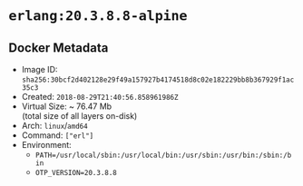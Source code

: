 # `erlang:20.3.8.8-alpine`

## Docker Metadata

- Image ID: `sha256:30bcf2d402128e29f49a157927b4174518d8c02e182229bb8b367929f1ac35c3`
- Created: `2018-08-29T21:40:56.858961986Z`
- Virtual Size: ~ 76.47 Mb  
  (total size of all layers on-disk)
- Arch: `linux`/`amd64`
- Command: `["erl"]`
- Environment:
  - `PATH=/usr/local/sbin:/usr/local/bin:/usr/sbin:/usr/bin:/sbin:/bin`
  - `OTP_VERSION=20.3.8.8`
